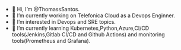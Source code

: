 - 👋 Hi, I’m @ThomassSantos.
- 🔭 I’m currently working on Telefonica Cloud as a Devops Enginner.
- 👀 I’m interested in Devops and SRE topics.
- 🌱 I’m currently learning Kubernetes,Python,Azure,CI/CD tools(Jenkins,Gitlab CI/CD and Github Actions) and monitoring tools(Prometheus and Grafana).

<!---
ThomassSantos/ThomassSantos is a ✨ special ✨ repository because its `README.md` (this file) appears on your GitHub profile.
You can click the Preview link to take a look at your changes.
--->

